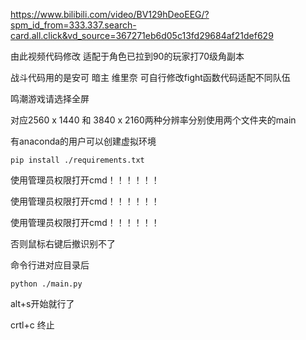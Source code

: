 https://www.bilibili.com/video/BV129hDeoEEG/?spm_id_from=333.337.search-card.all.click&vd_source=367271eb6d05c13fd29684af21def629

由此视频代码修改
适配于角色已拉到90的玩家打70级角副本

战斗代码用的是安可 暗主 维里奈 可自行修改fight函数代码适配不同队伍

鸣潮游戏请选择全屏

对应2560 x 1440 和 3840 x 2160两种分辨率分别使用两个文件夹的main

有anaconda的用户可以创建虚拟环境

```
pip install ./requirements.txt
```

使用管理员权限打开cmd！！！！！！

使用管理员权限打开cmd！！！！！！

使用管理员权限打开cmd！！！！！！

否则鼠标右键后撤识别不了

命令行进对应目录后

```
python ./main.py
```

alt+s开始就行了

crtl+c 终止

